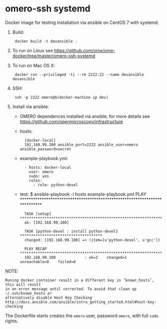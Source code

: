 omero-ssh systemd
=================

Docker image for testing installation via ansible on CentOS 7 with systemd.

1. Build:

        docker build -t devansible .

2. To run on Linux see https://github.com/ome/ome-docker/tree/master/omero-ssh-systemd

3. To run on Mac OS X:

        docker run --privileged -ti --rm 2222:22 --name devansible devansible

4. SSH:

        ssh -p 2222 omero@$(docker-machine ip dev)

5. Install via ansible:

    - OMERO dependences installed via ansible, for more details see https://github.com/openmicroscopy/infrastructure

    - hosts:

            [docker-local]
            192.168.99.100 ansible_port=2222 ansible_user=omero ansible_password=secret

    - example-playbook.yml:
    
            - hosts: docker-local
              user: omero
              sudo: yes
              roles:
                - role: python-devel

    - test:
            $ ansible-playbook -i hosts example-playbook.yml
            PLAY ***************************************************************************

            TASK [setup] *******************************************************************
            ok: [192.168.99.100]

            TASK [python-devel : install python-devel] *************************************
            changed: [192.168.99.100] => (item=[u'python-devel', u'gcc'])

            PLAY RECAP *********************************************************************
            192.168.99.100             : ok=2    changed=1    unreachable=0    failed=0   


NOTE:

    Runing docker container result in a different key in ‘known_hosts’, this will result
    in an error message until corrected. To avoid that clean up ~/.ssh/known_hosts or
    alternatively disable Host Key Checking http://docs.ansible.com/ansible/intro_getting_started.html#host-key-checking


The Dockerfile starts creates the `omero` user, password `omero`, with full `sudo` rights.
